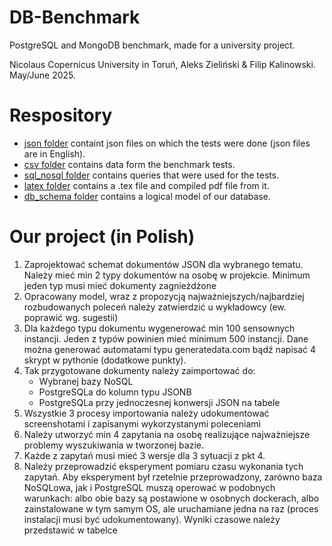 # DB-Benchmark
PostgreSQL and MongoDB benchmark, made for a university project.

Nicolaus Copernicus University in Toruń,
Aleks Zieliński & Filip Kalinowski.
May/June 2025.

# Respository
- [json folder](./json) containt json files on which the tests were done (json files are in English).
- [csv folder](./csv) contains data form the benchmark tests.
- [sql_nosql folder](./sql_nosql) contains queries that were used for the tests.
- [latex folder](./latex) contains a .tex file and compiled pdf file from it.
- [db_schema folder](./db_schema) contains a logical model of our database.

# Our project (in Polish)
1. Zaprojektować schemat dokumentów JSON dla wybranego tematu. Należy mieć min 2 typy dokumentów na osobę w projekcie. Minimum jeden typ musi mieć dokumenty zagnieżdżone
2. Opracowany model, wraz z propozycją najważniejszych/najbardziej rozbudowanych poleceń należy zatwierdzić u wykładowcy (ew. poprawić wg. sugestii)
3. Dla każdego typu dokumentu wygenerować min 100 sensownych instancji. Jeden z typów powinien mieć minimum 500 instancji. Dane można generować automatami typu generatedata.com bądź napisać 4 skrypt w pythonie (dodatkowe punkty).
5. Tak przygotowane dokumenty należy zaimportować do:
    - Wybranej bazy NoSQL
    - PostgreSQLa do kolumn typu JSONB
    - PostgreSQLa przy jednoczesnej konwersji JSON na tabele
6. Wszystkie 3 procesy importowania należy udokumentować screenshotami i zapisanymi wykorzystanymi poleceniami
7. Należy utworzyć min 4 zapytania na osobę realizujące najważniejsze problemy wyszukiwania w tworzonej bazie. 
8. Każde z zapytań musi mieć 3 wersje dla 3 sytuacji z pkt 4. 
9. Należy przeprowadzić eksperyment pomiaru czasu wykonania tych zapytań. Aby eksperyment był rzetelnie przeprowadzony, zarówno baza NoSQLowa, jak i PostgreSQL muszą operować w podobnych warunkach: albo obie bazy są postawione w osobnych dockerach, albo zainstalowane w tym samym OS, ale uruchamiane jedna na raz (proces instalacji musi być udokumentowany). Wyniki czasowe należy przedstawić w tabelce
